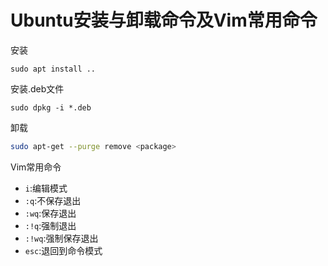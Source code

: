 # Ubuntu安装与卸载命令及Vim常用命令

安装

```
sudo apt install ..
```

安装.deb文件

```shell
sudo dpkg -i *.deb
```

卸载

```sh
sudo apt-get --purge remove <package>	
```

Vim常用命令

- `i`:编辑模式
- `:q`:不保存退出
- `:wq`:保存退出
- `:!q`:强制退出
- `:!wq`:强制保存退出
- `esc`:退回到命令模式